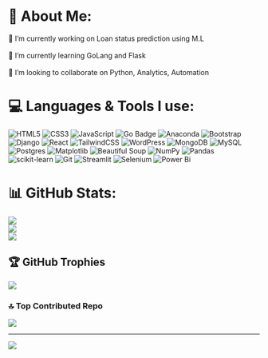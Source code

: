 # 💫 About Me:
🔭 I’m currently working on Loan status prediction using M.L<br><br>🌱 I’m currently learning GoLang and Flask<br><br>👯 I’m looking to collaborate on Python, Analytics, Automation


# 💻 Languages & Tools I use:
![HTML5](https://img.shields.io/badge/html5-%23E34F26.svg?style=plastic&logo=html5&logoColor=white) ![CSS3](https://img.shields.io/badge/css3-%231572B6.svg?style=plastic&logo=css3&logoColor=white) ![JavaScript](https://img.shields.io/badge/javascript-%23323330.svg?style=plastic&logo=javascript&logoColor=%23F7DF1E) ![Go Badge](https://img.shields.io/badge/Go-%2300ADD8.svg?style=plastic&logo=go&logoColor=white)
 ![Anaconda](https://img.shields.io/badge/Anaconda-%2344A833.svg?style=plastic&logo=anaconda&logoColor=white) ![Bootstrap](https://img.shields.io/badge/bootstrap-%238511FA.svg?style=plastic&logo=bootstrap&logoColor=white) ![Django](https://img.shields.io/badge/django-%23092E20.svg?style=plastic&logo=django&logoColor=white) ![React](https://img.shields.io/badge/react-%2320232a.svg?style=plastic&logo=react&logoColor=%2361DAFB) ![TailwindCSS](https://img.shields.io/badge/tailwindcss-%2338B2AC.svg?style=plastic&logo=tailwind-css&logoColor=white) ![WordPress](https://img.shields.io/badge/WordPress-%23117AC9.svg?style=plastic&logo=WordPress&logoColor=white) ![MongoDB](https://img.shields.io/badge/MongoDB-%234ea94b.svg?style=plastic&logo=mongodb&logoColor=white) ![MySQL](https://img.shields.io/badge/mysql-4479A1.svg?style=plastic&logo=mysql&logoColor=white) ![Postgres](https://img.shields.io/badge/postgres-%23316192.svg?style=plastic&logo=postgresql&logoColor=white) ![Matplotlib](https://img.shields.io/badge/Matplotlib-%23ffffff.svg?style=plastic&logo=Matplotlib&logoColor=black) ![Beautiful Soup](https://img.shields.io/badge/Beautiful_Soup-%23FFD700.svg?style=plastic&logo=python&logoColor=white) ![NumPy](https://img.shields.io/badge/numpy-%23013243.svg?style=plastic&logo=numpy&logoColor=white) ![Pandas](https://img.shields.io/badge/pandas-%23150458.svg?style=plastic&logo=pandas&logoColor=white) ![scikit-learn](https://img.shields.io/badge/scikit--learn-%23F7931E.svg?style=plastic&logo=scikit-learn&logoColor=white) ![Git](https://img.shields.io/badge/git-%23F05033.svg?style=plastic&logo=git&logoColor=white) ![Streamlit](https://img.shields.io/badge/Streamlit-%2338ACEC.svg?style=plastic&logo=streamlit&logoColor=white) ![Selenium](https://img.shields.io/badge/Selenium-%234A5D23.svg?style=plastic&logo=selenium&logoColor=white) ![Power Bi](https://img.shields.io/badge/Power_BI-%2306D6A0.svg?style=plastic&logo=powerbi&logoColor=white) 
# 📊 GitHub Stats:
![](https://github-readme-stats.vercel.app/api?username=mayank0290&theme=dark&hide_border=false&include_all_commits=false&count_private=false)<br/>
![](https://github-readme-streak-stats.herokuapp.com/?user=mayank0290&theme=dark&hide_border=false)<br/>
![](https://github-readme-stats.vercel.app/api/top-langs/?username=mayank0290&theme=dark&hide_border=false&include_all_commits=false&count_private=false&layout=compact)

## 🏆 GitHub Trophies
![](https://github-profile-trophy.vercel.app/?username=mayank0290&theme=radical&no-frame=false&no-bg=true&margin-w=4)

### 🔝 Top Contributed Repo
![](https://github-contributor-stats.vercel.app/api?username=mayank0290&limit=5&theme=dark&combine_all_yearly_contributions=true)

---
[![](https://visitcount.itsvg.in/api?id=mayank0290&icon=0&color=0)](https://visitcount.itsvg.in)

<!-- Proudly created with GPRM ( https://gprm.itsvg.in ) -->
